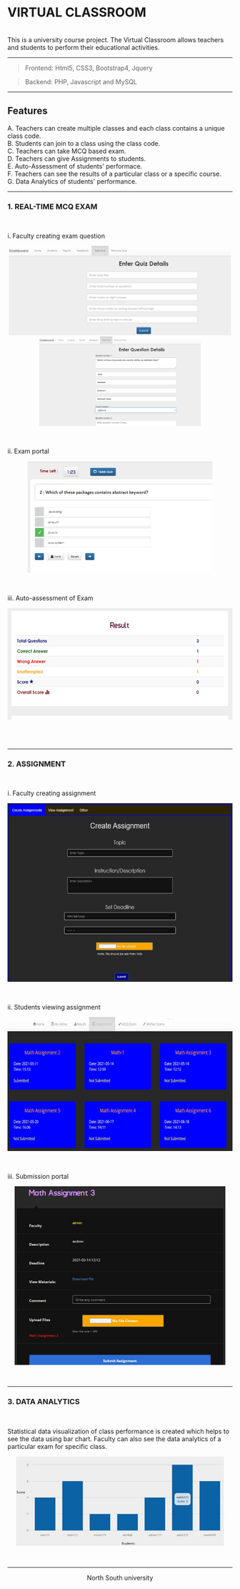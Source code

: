 # VIRTUAL CLASSROOM
</br>
This is a university course project. The Virtual Classroom allows teachers and students to perform their educational activities.    

------------------------------

> Frontend: Html5, CSS3, Bootstrap4, Jquery 

> Backend: PHP, Javascript and MySQL

-----------------------------

## Features

A. Teachers can create multiple classes and each class contains a unique class code. </br>
B. Students can join to a class using the class code. </br>
C. Teachers can take MCQ based exam. </br>
D. Teachers can give Assignments to students. </br>
E. Auto-Assessment of students' performace. </br>
F. Teachers can see the results of a particular class or a specific course. </br> 
G. Data Analytics of students' performance. </br>

-------------------------

### 1. REAL-TIME MCQ EXAM

</br>

i. Faculty creating exam question </br>

<p align="center">
<img src="image/faculty make question.jpg" height="200">
<img src="image/faculty make question2.jpg" height="200">
</p>
</br>


ii. Exam portal </br>

<p align="center">
<img src="image/exam.jpg" height="250">
</p>
</br>


iii. Auto-assessment of Exam </br>

<p align="center">
<img src="image/result.jpg" height="250">
</p>
</br>


</br>

-------------------------

### 2. ASSIGNMENT 

</br>

i. Faculty creating assignment

<p align="center">
<img src="image/creating assignments by fac.jpg" height="400">
</p>
</br>

ii. Students viewing assignment

<p align="center">
<img src="image/Viewing assignmnt by students.jpg" height="300">
</p>
</br>

iii. Submission portal

<p align="center">
<img src="image/submission portal.jpg" height="400">
</p>
</br>


-------------------------

### 3. DATA ANALYTICS

</br>


Statistical data visualization of class performance is created which helps to see the data using bar chart. Faculty can also see the data analytics of a particular exam for specific class.</br>

<p align="center">
<img src="image/chart.jpg" height="200">
</p>
</br>


-----------------------------

<p align="center">North South university </p>

